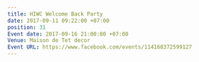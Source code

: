 ```yaml
---
title: HIWC Welcome Back Party
date: 2017-09-11 09:22:00 +07:00
position: 31
Event date: 2017-09-16 21:00:00 +07:00
Venue: Maison de Tet decor
Event URL: https://www.facebook.com/events/114168372599127
---
```


